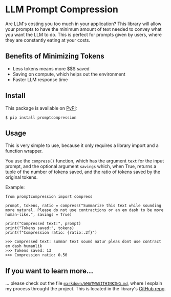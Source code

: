 # LLM Prompt Compression

Are LLM's costing you too much in your application? This library will allow your prompts to have the minimum amount of text needed to convey what you want the LLM to do. This is perfect for prompts given by users, where they are constantly eating at your costs.

## Benefits of Minimizing Tokens

- Less tokens means more $$$ saved
- Saving on compute, which helps out the environment
- Faster LLM response time

## Install
This package is available on [PyPI](https://pypi.org/project/promptcompression/):
```
$ pip install promptcompression
```

## Usage
This is very simple to use, because it only requires a library import and a function wrapper.

You use the ```compress()``` function, which has the argument ```text``` for the input prompt, and the optional argument ```savings``` which, when True, returns a tuple of the number of tokens saved, and the ratio of tokens saved by the original tokens.

Example:
```
from promptcompression import compress

prompt, tokens, ratio = compress("Summarize this text while sounding more natural. Please do not use contractions or an em dash to be more human-like.", savings = True)

print("Compressed text:", prompt)
print("Tokens saved:", tokens)
print(f"Compression ratio: {ratio:.2f}")

>>> Compressed text: summar text sound natur pleas dont use contract em dash humanlik
>>> Tokens saved: 13
>>> Compression ratio: 0.50
```

## If you want to learn more...

... please check out the file [`markdown/WHATWASITHINKING.md`](https://github.com/coreymichaud/promptcompression/blob/main/markdown/WHATWASITHINKING.md), where I explain my process throught the project. This is located in the library's [GitHub repo](https://github.com/coreymichaud/prompt-compression).
